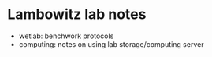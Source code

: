 # Lambowitz lab notes #

- wetlab: benchwork protocols
- computing: notes on using lab storage/computing server
